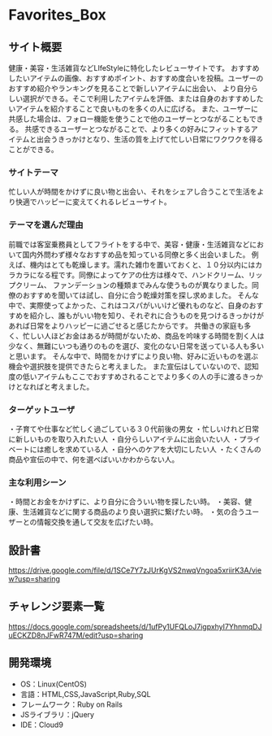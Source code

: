 # Favorites_Box

## サイト概要
健康・美容・生活雑貨などLIfeStyleに特化したレビューサイトです。
おすすめしたいアイテムの画像、おすすめポイント、おすすめ度合いを投稿。ユーザーのおすすめ紹介やランキングを見ることで新しいアイテムに出会い、
より自分らしい選択ができる。そこで利用したアイテムを評価、または自身のおすすめしたいアイテムを紹介することで良いものを多くの人に広げる。
また、ユーザーに共感した場合は、フォロー機能を使うことで他のユーザーとつながることもできる。
共感できるユーザーとつながることで、より多くの好みにフィットするアイテムと出会うきっかけとなり、生活の質を上げて忙しい日常にワクワクを得ることができる。


### サイトテーマ
忙しい人が時間をかけずに良い物と出会い、それをシェアし合うことで生活をより快適でハッピーに変えてくれるレビューサイト。

### テーマを選んだ理由
前職では客室乗務員としてフライトをする中で、美容・健康・生活雑貨などにおいて国内外問わず様々なおすすめ品を知っている同僚と多く出会いました。
例えば、機内はとても乾燥します。濡れた雑巾を置いておくと、１０分以内にはカラカラになる程です。同僚によってケアの仕方は様々で、ハンドクリーム、リップクリーム、
ファンデーションの種類までみんな使うものが異なりました。同僚のおすすめを聞いては試し、自分に合う乾燥対策を探し求めました。
そんな中で、実際使ってよかった、これはコスパがいいけど優れものなど、自身のおすすめを紹介し、誰もがいい物を知り、それぞれに合うものを見つけるきっかけがあれば日常をよりハッピーに過ごせると感じたからです。
共働きの家庭も多く、忙しい人ほどお金はあるが時間がないため、商品を吟味する時間を割く人は少なく、無難にいつも通りのものを選び、変化のない日常を送っている人も多いと思います。
そんな中で、時間をかけずにより良い物、好みに近いものを選ぶ機会や選択肢を提供できたらと考えました。
また宣伝はしていないので、認知度の低いアイテムもここでおすすめされることでより多くの人の手に渡るきっかけとなればと考えました。

### ターゲットユーザ
・子育てや仕事など忙しく過ごしている３０代前後の男女
・忙しいけれど日常に新しいものを取り入れたい人
・自分らしいアイテムに出会いたい人
・プライベートには癒しを求めている人
・自分へのケアを大切にしたい人
・たくさんの商品や宣伝の中で、何を選べばいいかわからない人。

### 主な利用シーン
・時間とお金をかけずに、より自分に合ういい物を探したい時。
・美容、健康、生活雑貨などに関する商品のより良い選択に繋げたい時。
・気の合うユーザーとの情報交換を通して交友を広げたい時。



## 設計書
https://drive.google.com/file/d/1SCe7Y7zJUrKgVS2nwqVngoa5xriirK3A/view?usp=sharing



## チャレンジ要素一覧
https://docs.google.com/spreadsheets/d/1ufPy1UFQLoJ7igpxhyI7YhnmqDJuECKZD8nJFwR747M/edit?usp=sharing

## 開発環境
- OS：Linux(CentOS)
- 言語：HTML,CSS,JavaScript,Ruby,SQL
- フレームワーク：Ruby on Rails
- JSライブラリ：jQuery
- IDE：Cloud9